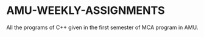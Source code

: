 # AMU-WEEKLY-ASSIGNMENTS
All the programs of C++ given in the first semester of MCA program in AMU.
